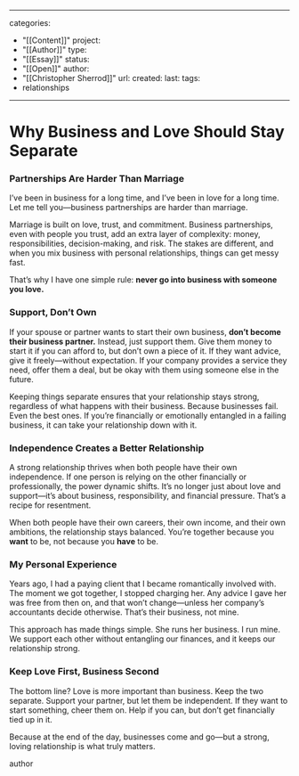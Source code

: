 
---
categories:
  - "[[Content]]"
project:
  - "[[Author]]"
type:
  - "[[Essay]]"
status:
  - "[[Open]]"
author:
  - "[[Christopher Sherrod]]"
url: 
created:
last:
tags:
  - relationships
---
# **Why Business and Love Should Stay Separate**  

### **Partnerships Are Harder Than Marriage**  

I’ve been in business for a long time, and I’ve been in love for a long time. Let me tell you—business partnerships are harder than marriage.  

Marriage is built on love, trust, and commitment. Business partnerships, even with people you trust, add an extra layer of complexity: money, responsibilities, decision-making, and risk. The stakes are different, and when you mix business with personal relationships, things can get messy fast.  

That’s why I have one simple rule: **never go into business with someone you love.**  

### **Support, Don’t Own**  

If your spouse or partner wants to start their own business, **don’t become their business partner.** Instead, just support them. Give them money to start it if you can afford to, but don’t own a piece of it. If they want advice, give it freely—without expectation. If your company provides a service they need, offer them a deal, but be okay with them using someone else in the future.  

Keeping things separate ensures that your relationship stays strong, regardless of what happens with their business. Because businesses fail. Even the best ones. If you’re financially or emotionally entangled in a failing business, it can take your relationship down with it.  

### **Independence Creates a Better Relationship**  

A strong relationship thrives when both people have their own independence. If one person is relying on the other financially or professionally, the power dynamic shifts. It’s no longer just about love and support—it’s about business, responsibility, and financial pressure. That’s a recipe for resentment.  

When both people have their own careers, their own income, and their own ambitions, the relationship stays balanced. You’re together because you **want** to be, not because you **have** to be.  

### **My Personal Experience**  

Years ago, I had a paying client that I became romantically involved with. The moment we got together, I stopped charging her. Any advice I gave her was free from then on, and that won’t change—unless her company’s accountants decide otherwise. That’s their business, not mine.  

This approach has made things simple. She runs her business. I run mine. We support each other without entangling our finances, and it keeps our relationship strong.  

### **Keep Love First, Business Second**  

The bottom line? Love is more important than business. Keep the two separate. Support your partner, but let them be independent. If they want to start something, cheer them on. Help if you can, but don’t get financially tied up in it.  

Because at the end of the day, businesses come and go—but a strong, loving relationship is what truly matters.

author
